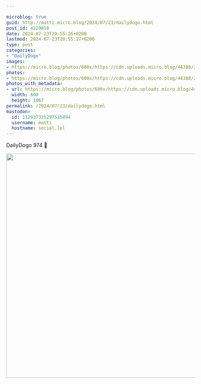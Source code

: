 ```yaml
---

microblog: true
guid: http://matti.micro.blog/2024/07/23/dailydogo.html
post_id: 4229858
date: 2024-07-23T20:55:26+0200
lastmod: 2024-07-23T20:55:27+0200
type: post
categories:
- "DailyDogo"
images:
- https://micro.blog/photos/600x/https://cdn.uploads.micro.blog/44388/2024/802a9b0197654f45b95e6220a9f73c91.jpg
photos:
- https://micro.blog/photos/600x/https://cdn.uploads.micro.blog/44388/2024/802a9b0197654f45b95e6220a9f73c91.jpg
photos_with_metadata:
- url: https://micro.blog/photos/600x/https://cdn.uploads.micro.blog/44388/2024/802a9b0197654f45b95e6220a9f73c91.jpg
  width: 600
  height: 1067
permalink: /2024/07/23/dailydogo.html
mastodon:
  id: 112837325297535894
  username: matti
  hostname: social.lol
---
```

DailyDogo 974 🐶

<img src="https://micro.blog/photos/600x/https://blog.martin-haehnel.de/uploads/2024/802a9b0197654f45b95e6220a9f73c91.jpg" width="600" alt="" />
